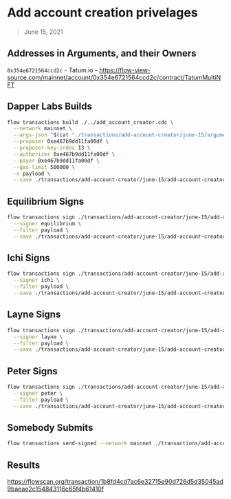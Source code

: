 # Add account creation privelages
> June 15, 2021

## Addresses in Arguments, and their Owners
`0x354e6721564ccd2c` - Tatum.io - https://flow-view-source.com/mainnet/account/0x354e6721564ccd2c/contract/TatumMultiNFT

## Dapper Labs Builds

```sh
flow transactions build ./../add_account_creator.cdc \
  --network mainnet \
  --args-json "$(cat "./transactions/add-account-creator/june-15/arguments.json")" \
  --proposer 0xe467b9dd11fa00df \
  --proposer-key-index 13 \
  --authorizer 0xe467b9dd11fa00df \
  --payer 0xe467b9dd11fa00df \
  --gas-limit 500000 \
  -x payload \
  --save ./transactions/add-account-creator/june-15/add-account-creator-june-15-unsigned.rlp
```

## Equilibrium Signs

```sh
flow transactions sign ./transactions/add-account-creator/june-15/add-account-creator-june-15-unsigned.rlp \
  --signer equilibrium \
  --filter payload \
  --save ./transactions/add-account-creator/june-15/add-account-creator-june-15-sig-1.rlp
```

## Ichi Signs

```sh
flow transactions sign ./transactions/add-account-creator/june-15/add-account-creator-june-15-sig-1.rlp \
  --signer ichi \
  --filter payload \
  --save ./transactions/add-account-creator/june-15/add-account-creator-june-15-sig-2.rlp
```

## Layne Signs

```sh
flow transactions sign ./transactions/add-account-creator/june-15/add-account-creator-june-15-sig-2.rlp \
  --signer layne \
  --filter payload \
  --save ./transactions/add-account-creator/june-15/add-account-creator-june-15-sig-3.rlp
```

## Peter Signs

```sh
flow transactions sign ./transactions/add-account-creator/june-15/add-account-creator-june-15-sig-3.rlp \
  --signer peter \
  --filter payload \
  --save ./transactions/add-account-creator/june-15/add-account-creator-june-15-sig-complete.rlp
```


## Somebody Submits

```sh
flow transactions send-signed --network mainnet ./transactions/add-account-creator/june-15/add-account-creator-june-15-sig-complete.rlp
```

## Results

https://flowscan.org/transaction/1b8fd4cd7ac6e32715e90d726d5d35045ad9baeae2c154843116c65f4b61410f
